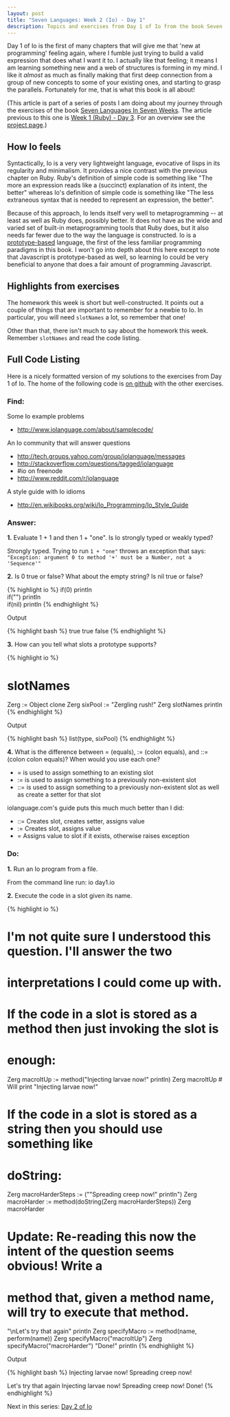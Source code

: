 ```yaml
---
layout: post
title: "Seven Languages: Week 2 (Io) - Day 1"
description: Topics and exercises from Day 1 of Io from the book Seven Languages In Seven Weeks.
---
```


Day 1 of Io is the first of many chapters that will give me that 'new at
programming' feeling again, where I fumble just trying to build a valid
expression that does what I want it to. I actually like that feeling; it means I
am learning something new and a web of structures is forming in my
mind. I like it _almost_ as much as finally making that first deep
connection from a group of new concepts to some of your existing ones, and
starting to grasp the parallels. Fortunately for me, that is what this book is all
about!

<div class="interjection"><p>
(This article is part of a series of posts I am doing about my journey through the exercises of the book <a href="http://pragprog.com/book/btlang/seven-languages-in-seven-weeks">Seven Languages In Seven Weeks</a>. The article previous to this one is <a href="/blog/2011/12/15/seven-languages-week-1-day-3/">Week 1 (Ruby) - Day 3</a>. For an overview see the <a href="/projects/seven-languages-in-seven-weeks/">project page</a>.)
</p></div>

How Io feels
---
Syntactically, Io is a very very lightweight language, evocative of lisps in its
regularity and minimalism. It provides a nice contrast with the previous chapter
on Ruby. Ruby's definition of simple code is something like "The more an
expression reads like a (succinct) explanation of its intent, the better"
whereas Io's definition of simple code is something like "The less extraneous
syntax that is needed to represent an expression, the better". 

Because of this approach, Io lends itself very well to metaprogramming -- at
least as well as Ruby does, possibly better. It does not have as the wide and
varied set of built-in metaprogramming tools that Ruby does, but it also needs
far fewer due to the way the language is constructed. Io is a
[prototype-based](http://en.wikipedia.org/wiki/Prototype-based_programming)
language, the first of the less familiar programming paradigms in this book. I won't
go into depth about this here except to note that Javascript is prototype-based
as well, so learning Io could be very beneficial to anyone that does a fair
amount of programming Javascript.

Highlights from exercises
---
The homework this week is short but well-constructed. It points out a couple of
things that are important to remember for a newbie to Io. In particular, you
will need `slotNames` a lot, so remember that one!

Other than that, there isn't much to say about the homework this week. Remember
`slotNames` and read the code listing.

Full Code Listing
---

Here is a nicely formatted version of my solutions to the exercises from Day 1 of Io. The home of the following code is [on github](https://github.com/nickknw/seven-languages-in-seven-weeks/blob/master/week-2-io/day1.io) with the other exercises.  

<div id="formatted_solutions">

<h3>Find:</h3>

<div class="question">Some Io example problems</div>

<ul>
<li><a href="http://www.iolanguage.com/about/samplecode/">http://www.iolanguage.com/about/samplecode/</a></li>
</ul>

<div class="question">An Io community that will answer questions</div>

<ul>
<li><a href="http://tech.groups.yahoo.com/group/iolanguage/messages">http://tech.groups.yahoo.com/group/iolanguage/messages</a></li>
<li><a href="http://stackoverflow.com/questions/tagged/iolanguage">http://stackoverflow.com/questions/tagged/iolanguage</a></li>
<li>#io on freenode</li>
<li><a href="http://www.reddit.com/r/iolanguage">http://www.reddit.com/r/iolanguage</a></li>
</ul>

<div class="question">A style guide with Io idioms</div>

<ul>
<li><a href="http://en.wikibooks.org/wiki/Io_Programming/Io_Style_Guide">http://en.wikibooks.org/wiki/Io_Programming/Io_Style_Guide</a></li>
</ul>

<h3>Answer:</h3>

<div class="question"><b>1.</b> Evaluate 1 + 1 and then 1 + "one". Is Io strongly typed or weakly
typed?</div>

<p>
Strongly typed. Trying to run <code>1 + "one"</code> throws an exception that says:
<code>"Exception: argument 0 to method '+' must be a Number, not a 'Sequence'"</code>
</p>
  
<div class="question"><b>2.</b> Is 0 true or false? What about the empty string? Is nil true or
false?</div>

{% highlight io %}
if(0) println   
if("") println  
if(nil) println 
{% endhighlight %}

<div class="tiny_title">Output</div>

{% highlight bash %}
true
true
false
{% endhighlight %}

<div class="question"><b>3.</b> How can you tell what slots a prototype supports?</div>

{% highlight io %}
# <prototype> slotNames

Zerg := Object clone
Zerg sixPool := "Zergling rush!"
Zerg slotNames println 
{% endhighlight %}

<div class="tiny_title">Output</div>

{% highlight bash %}
list(type, sixPool)
{% endhighlight %}

<div class="question"><b>4.</b> What is the difference between = (equals), := (colon equals), and ::= (colon colon equals)? When would you use each one?</div>

<ul>
<li>=     is used to assign something to an existing slot</li>
<li>:=    is used to assign something to a previously non-existent slot</li>
<li>::=   is used to assign something to a previously non-existent slot as well as create a setter for that slot</li>
</ul>
  
  <p>iolanguage.com's guide puts this much much better than I did:</p>

<ul>
<li>::= 	Creates slot, creates setter, assigns value</li>
<li>:= 	Creates slot, assigns value</li>
<li>= 	Assigns value to slot if it exists, otherwise raises exception </li>
</ul>


<h3>Do:</h3>

<div class="question"><b>1.</b> Run an Io program from a file.</div>

<p> From the command line run: io day1.io</p>

<div class="question"><b>2.</b> Execute the code in a slot given its name.</div>

{% highlight io %}
# I'm not quite sure I understood this question. I'll answer the two
# interpretations I could come up with.

# If the code in a slot is stored as a method then just invoking the slot is
# enough:

Zerg macroItUp := method("Injecting larvae now!" println)
Zerg macroItUp # Will print "Injecting larvae now!"

# If the code in a slot is stored as a string then you should use something like
# doString:

Zerg macroHarderSteps := ("\"Spreading creep now!\" println")
Zerg macroHarder := method(doString(Zerg macroHarderSteps))
Zerg macroHarder

# Update: Re-reading this now the intent of the question seems obvious! Write a
# method that, given a method name, will try to execute that method.
"\nLet's try that again" println
Zerg specifyMacro := method(name, perform(name))
Zerg specifyMacro("macroItUp")
Zerg specifyMacro("macroHarder")
"Done!" println
{% endhighlight %}

<div class="tiny_title">Output</div>

{% highlight bash %}
Injecting larvae now!
Spreading creep now!

Let's try that again
Injecting larvae now!
Spreading creep now!
Done!
{% endhighlight %}

</div>

Next in this series: [Day 2 of Io](/blog/2012/01/11/seven-languages-week-2-day-2/)
